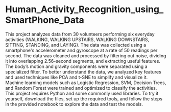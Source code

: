 # Human_Activity_Recognition_using_SmartPhone_Data
This project analyzes data from 30 volunteers performing six everyday activities (WALKING, WALKING UPSTAIRS, WALKING DOWNSTAIRS, SITTING, STANDING, and LAYING). The data was collected using a smartphone's accelerometer and gyroscope at a rate of 50 readings per second. The data was cleaned and processed by filtering out noise, dividing it into overlapping 2.56-second segments, and extracting useful features. The body’s motion and gravity components were separated using a specialized filter. To better understand the data, we analyzed key features and used techniques like PCA and t-SNE to simplify and visualize it. Machine learning models such as Logistic Regression, SVM, Decision Trees, and Random Forest were trained and optimized to classify the activities. This project requires Python and some commonly used libraries. To try it yourself, download the files, set up the required tools, and follow the steps in the provided notebook to explore the data and test the models.
